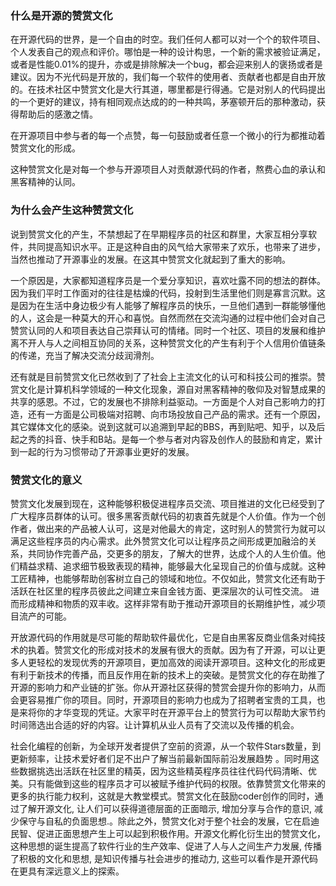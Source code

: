 ###  什么是开源的赞赏文化

​        在开源代码的世界，是一个自由的时空。我们任何人都可以对一个个的软件项目、个人发表自己的观点和评价。哪怕是一种的设计构思，一个新的需求被验证满足，或者是性能0.01%的提升，亦或是排除解决一个bug，都会迎来别人的褒扬或者是建议。因为不光代码是开放的，我们每一个软件的使用者、贡献者也都是自由开放的。在技术社区中赞赏文化是大行其道，哪里都是行得通。它是对别人的代码提出的一个更好的建议，持有相同观点达成的的一种共鸣，茅塞顿开后的那种激动，获得帮助后的感激之情。

​        在开源项目中参与者的每一个点赞，每一句鼓励或者任意一个微小的行为都推动着赞赏文化的形成。

这种赞赏文化是对每一个参与开源项目人对贡献源代码的作者，熬费心血的承认和黑客精神的认同。



### 为什么会产生这种赞赏文化

​        说到赞赏文化的产生，不禁想起了在早期程序员的社区和群里，大家互相分享软件，共同提高知识水平。正是这种自由的风气给大家带来了欢乐，也带来了进步，当然也推动了开源事业的发展。在这其中赞赏文化就起到了重大的影响。

​        一个原因是，大家都知道程序员是一个爱分享知识，喜欢吐露不同的想法的群体。因为我们平时工作面对的往往是枯燥的代码，投射到生活里他们则是寡言沉默。这是因为在生活中身边极少有人能够了解程序员的快乐，一旦他们遇到一群能够懂他的人，这会是一种莫大的开心和喜悦。自然而然在交流沟通的过程中他们会对自己赞赏认同的人和项目表达自己崇拜认可的情绪。同时一个社区、项目的发展和维护离不开人与人之间相互协同的关系，这种赞赏文化的产生有利于个人信用价值链条的传递，充当了解决交流分歧润滑剂。

​        还有就是目前赞赏文化已然收到了了社会上主流文化的认可和科技公司的推崇。赞赏文化是计算机科学领域的一种文化现象，源自对黑客精神的敬仰及对智慧成果的共享的感恩。不过，它的发展也不排除利益驱动。一方面是个人对自己影响力的打造，还有一方面是公司极端对招聘、向市场投放自己产品的需求。还有一个原因，其它媒体文化的感染。说到这就可以追溯到早起的BBS，再到贴吧、知乎，以及后起之秀的抖音、快手和B站。是每一个参与者对内容及创作人的鼓励和肯定，累计到一起的行为习惯带动了开源事业更好的发展。



### 赞赏文化的意义

​        赞赏文化发展到现在，这种能够积极促进程序员交流、项目推进的文化已经受到了广大程序员群体的认可。很多黑客贡献代码的初衷首先就是个人价值。作为一个创作者，做出来的产品被人认可，这是对他最大的肯定，这时别人的赞赏行为就可以满足这些程序员的内心需求。此外赞赏文化可以让程序员之间形成更加融洽的关系，共同协作完善产品，交更多的朋友，了解大的世界，达成个人的人生价值。他们精益求精、追求细节极致表现的精神，能够最大化呈现自己的价值与成就。这种工匠精神，也能够帮助创客树立自己的领域和地位。不仅如此，赞赏文化还有助于活跃在社区里的程序员彼此之间建立来自金钱方面、更深层次的认可性交流。 进而形成精神和物质的双丰收。这样非常有助于推动开源项目的长期维护性，减少项目流产的可能。

​        开放源代码的作用就是尽可能的帮助软件最优化，它是自由黑客反商业信条对纯技术的执着。赞赏文化的形成对技术的发展有很大的贡献。因为有了开源，可以让更多人更轻松的发现优秀的开源项目，更加高效的阅读开源项目。这种文化的形成更有利于新技术的传播，而且反作用在新的技术上的突破。是赞赏文化的存在助推了开源的影响力和产业链的扩张。你从开源社区获得的赞赏会提升你的影响力，从而会更容易推广你的项目。同时，开源项目的影响力也成为了招聘者宝贵的工具，也是来将你的才华变现的凭证。大家平时在开源平台上的赞赏行为可以帮助大家节约时间筛选出合适的好的内容。让计算机从业人员有了交流以及传播的机会。

​        社会化编程的创新，为全球开发者提供了空前的资源，从一个软件Stars数量，到更新频率，让技术爱好者们足不出户了解当前最新国际前沿发展趋势 。同时用这些数据挑选出活跃在社区里的精英，因为这些精英程序员往往代码代码清晰、优美。只有能做到这些的程序员才可以被赋予维护代码的权限。依靠赞赏文化带来的更多的执行能力权利，这就是大教堂模式。赞赏文化在鼓励coder创作的同时，通过了解开源文化, 让人们可以获得道德层面的正面暗示, 增加分享与合作的意识, 减少保守与自私的负面思想.。除此之外，赞赏文化对于整个社会的发展，它在启迪民智、促进正面思想产生上可以起到积极作用。开源文化孵化衍生出的赞赏文化，这种思想的诞生提高了软件行业的生产效率、促进了人与人之间生产力发展, 传播了积极的文化和思想, 是知识传播与社会进步的推动力, 这些可以看作是开源代码在更具有深远意义上的探索。







